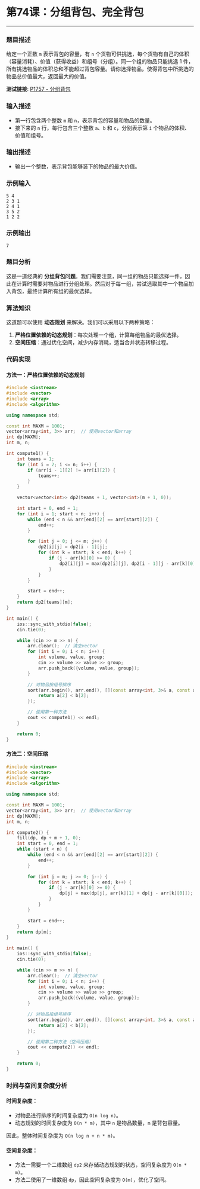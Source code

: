 # 第74课：分组背包、完全背包

------

### 题目描述

给定一个正数 `m` 表示背包的容量，有 `n` 个货物可供挑选，每个货物有自己的体积（容量消耗）、价值（获得收益）和组号（分组）。同一个组的物品只能挑选 1 件，所有挑选物品的体积总和不能超过背包容量。请你选择物品，使得背包中所挑选的物品总价值最大，返回最大的价值。

**测试链接**: [P1757 - 分组背包](https://www.luogu.com.cn/problem/P1757)

### 输入描述

- 第一行包含两个整数 `m` 和 `n`，表示背包的容量和物品的数量。
- 接下来的 `n` 行，每行包含三个整数 `a`、`b` 和 `c`，分别表示第 `i` 个物品的体积、价值和组号。

### 输出描述

- 输出一个整数，表示背包能够装下的物品的最大价值。

### 示例输入

```
5 4
2 3 1
2 4 1
3 5 2
1 2 2
```

### 示例输出

```
7
```

### 题目分析

这是一道经典的 **分组背包问题**。我们需要注意，同一组的物品只能选择一件，因此在计算时需要对物品进行分组处理。然后对于每一组，尝试选取其中一个物品加入背包，最终计算所有组的最优选择。

### 算法知识

这道题可以使用 **动态规划** 来解决。我们可以采用以下两种策略：

1. **严格位置依赖的动态规划**：每次处理一个组，计算每组物品的最优选择。
2. **空间压缩**：通过优化空间，减少内存消耗，适当合并状态转移过程。

### 代码实现

#### 方法一：严格位置依赖的动态规划

```cpp
#include <iostream>
#include <vector>
#include <array>
#include <algorithm>

using namespace std;

const int MAXM = 1001;
vector<array<int, 3>> arr;  // 使用vector和array
int dp[MAXM];
int m, n;

int compute1() {
    int teams = 1;
    for (int i = 2; i <= n; i++) {
        if (arr[i - 1][2] != arr[i][2]) {
            teams++;
        }
    }

    vector<vector<int>> dp2(teams + 1, vector<int>(m + 1, 0));

    int start = 0, end = 1;
    for (int i = 1; start < n; i++) {
        while (end < n && arr[end][2] == arr[start][2]) {
            end++;
        }

        for (int j = 0; j <= m; j++) {
            dp2[i][j] = dp2[i - 1][j];
            for (int k = start; k < end; k++) {
                if (j - arr[k][0] >= 0) {
                    dp2[i][j] = max(dp2[i][j], dp2[i - 1][j - arr[k][0]] + arr[k][1]);
                }
            }
        }

        start = end++;
    }
    return dp2[teams][m];
}

int main() {
    ios::sync_with_stdio(false);
    cin.tie(0);

    while (cin >> m >> n) {
        arr.clear();  // 清空vector
        for (int i = 0; i < n; i++) {
            int volume, value, group;
            cin >> volume >> value >> group;
            arr.push_back({volume, value, group});
        }

        // 对物品按组号排序
        sort(arr.begin(), arr.end(), [](const array<int, 3>& a, const array<int, 3>& b) {
            return a[2] < b[2];
        });

        // 使用第一种方法
        cout << compute1() << endl;
    }

    return 0;
}
```

#### 方法二：空间压缩

```cpp
#include <iostream>
#include <vector>
#include <array>
#include <algorithm>

using namespace std;

const int MAXM = 1001;
vector<array<int, 3>> arr;  // 使用vector和array
int dp[MAXM];
int m, n;

int compute2() {
    fill(dp, dp + m + 1, 0);
    int start = 0, end = 1;
    while (start < n) {
        while (end < n && arr[end][2] == arr[start][2]) {
            end++;
        }

        for (int j = m; j >= 0; j--) {
            for (int k = start; k < end; k++) {
                if (j - arr[k][0] >= 0) {
                    dp[j] = max(dp[j], arr[k][1] + dp[j - arr[k][0]]);
                }
            }
        }

        start = end++;
    }
    return dp[m];
}

int main() {
    ios::sync_with_stdio(false);
    cin.tie(0);

    while (cin >> m >> n) {
        arr.clear();  // 清空vector
        for (int i = 0; i < n; i++) {
            int volume, value, group;
            cin >> volume >> value >> group;
            arr.push_back({volume, value, group});
        }

        // 对物品按组号排序
        sort(arr.begin(), arr.end(), [](const array<int, 3>& a, const array<int, 3>& b) {
            return a[2] < b[2];
        });

        // 使用第二种方法（空间压缩）
        cout << compute2() << endl;
    }

    return 0;
}
```

### 时间与空间复杂度分析

#### 时间复杂度：

- 对物品进行排序的时间复杂度为 `O(n log n)`。
- 动态规划的时间复杂度为 `O(n * m)`，其中 `n` 是物品数量，`m` 是背包容量。

因此，整体时间复杂度为 `O(n log n + n * m)`。

#### 空间复杂度：

- 方法一需要一个二维数组 `dp2` 来存储动态规划的状态，空间复杂度为 `O(n * m)`。
- 方法二使用了一维数组 `dp`，因此空间复杂度为 `O(m)`，优化了空间。

